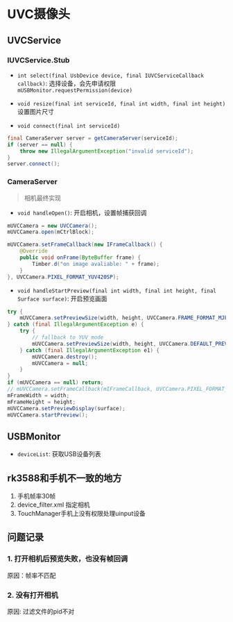 # UVC摄像头

## UVCService

### IUVCService.Stub
+ `int select(final UsbDevice device, final IUVCServiceCallback callback)`: 
    选择设备，会先申请权限`mUSBMonitor.requestPermission(device)`

+ `void resize(final int serviceId, final int width, final int height)`
    设置图片尺寸

+ `void connect(final int serviceId)`
```java
final CameraServer server = getCameraServer(serviceId);
if (server == null) {
    throw new IllegalArgumentException("invalid serviceId");
}
server.connect();  
```

### CameraServer
> 相机最终实现

+ `void handleOpen()`: 开启相机，设置帧捕获回调
```java
mUVCCamera = new UVCCamera();
mUVCCamera.open(mCtrlBlock);

mUVCCamera.setFrameCallback(new IFrameCallback() {
    @Override
    public void onFrame(ByteBuffer frame) {
        Timber.d("on image avaliable: " + frame);
    }
}, UVCCamera.PIXEL_FORMAT_YUV420SP);
```


+ `void handleStartPreview(final int width, final int height, final Surface surface)`:
开启预览画面
```java
try {
    mUVCCamera.setPreviewSize(width, height, UVCCamera.FRAME_FORMAT_MJPEG);
} catch (final IllegalArgumentException e) {
    try {
        // fallback to YUV mode
        mUVCCamera.setPreviewSize(width, height, UVCCamera.DEFAULT_PREVIEW_MODE);
    } catch (final IllegalArgumentException e1) {
        mUVCCamera.destroy();
        mUVCCamera = null;
    }
}
if (mUVCCamera == null) return;
// mUVCCamera.setFrameCallback(mIFrameCallback, UVCCamera.PIXEL_FORMAT_YUV);
mFrameWidth = width;
mFrameHeight = height;
mUVCCamera.setPreviewDisplay(surface);
mUVCCamera.startPreview();
```

## USBMonitor

+ `deviceList`: 获取USB设备列表


## rk3588和手机不一致的地方
1. 手机帧率30帧
2. device_filter.xml 指定相机
3. TouchManager手机上没有权限处理uinput设备

## 问题记录

### 1. 打开相机后预览失败，也没有帧回调

原因：帧率不匹配

### 2. 没有打开相机

原因: 过滤文件的pid不对